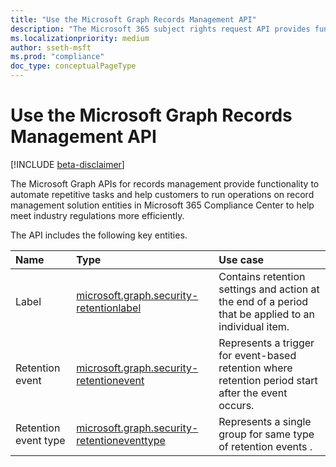 ```yaml
---
title: "Use the Microsoft Graph Records Management API"
description: "The Microsoft 365 subject rights request API provides functionality for organizations to automate repetitive tasks and integrate with their existing subject rights request tools to build repeatable workflows that can help meet industry regulations."
ms.localizationpriority: medium
author: sseth-msft
ms.prod: "compliance"
doc_type: conceptualPageType
---
```


# Use the Microsoft Graph Records Management API

[!INCLUDE [beta-disclaimer](../../includes/beta-disclaimer.md)]

The Microsoft Graph APIs for records management provide functionality to automate repetitive tasks and help customers to run operations on record management solution entities in Microsoft 365 Compliance Center to help meet industry regulations more efficiently.


The API includes the following key entities.

| Name | Type       | Use case |
|:-|:-|:-|
| Label | [microsoft.graph.security-retentionlabel](security-retentionlabel.md) | Contains retention settings and action at the end of a period that be applied to an individual item. |
| Retention event | [microsoft.graph.security-retentionevent](security-retentionevent.md) | Represents a trigger for event-based retention where retention period start after the event occurs. |
| Retention event type | [microsoft.graph.security-retentioneventtype](security-retentioneventtype.md) | Represents a single group for same type of retention events . |